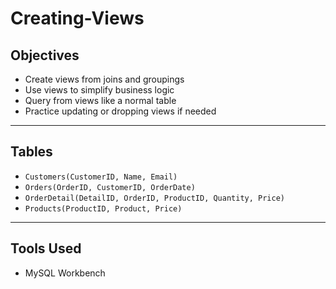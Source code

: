 # Creating-Views
## Objectives

- Create views from joins and groupings
- Use views to simplify business logic
- Query from views like a normal table
- Practice updating or dropping views if needed

---

##  Tables

- `Customers(CustomerID, Name, Email)`
- `Orders(OrderID, CustomerID, OrderDate)`
- `OrderDetail(DetailID, OrderID, ProductID, Quantity, Price)`
- `Products(ProductID, Product, Price)`

---

## Tools Used

- MySQL Workbench

